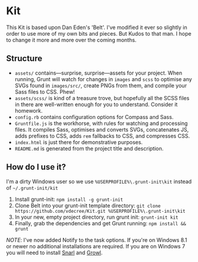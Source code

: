 # Kit

This Kit is based upon Dan Eden's 'Belt'. I've modified it ever so slightly in order to use more of my own bits and pieces. But Kudos to that man. I hope to change it more and more over the coming months. 


## Structure

- `assets/` contains—surprise, surprise—assets for your project. When running, Grunt will watch for changes in `images` and `scss` to optimise any SVGs found in `images/src/`, create PNGs from them, and compile your Sass files to CSS. Phew!
- `assets/scss/` is kind of a treasure trove, but hopefully all the SCSS files in there are well-written enough for you to understand. Consider it homework.
- `config.rb` contains configuration options for Compass and Sass.
- `Gruntfile.js` is the workhorse, with rules for watching and processing files. It compiles Sass, optimises and converts SVGs, concatenates JS, adds prefixes to CSS, adds `rem` fallbacks to CSS, and compresses CSS.
- `index.html` is just there for demonstrative purposes.
- `README.md` is generated from the project title and description.

## How do I use it?

I'm a dirty Windows user so we use ```%USERPROFILE%\.grunt-init\kit``` instead of ```~/.grunt-init/kit```

1. Install grunt-init: `npm install -g grunt-init`
2. Clone Belt into your grunt-init template directory: `git clone https://github.com/vdecree/Kit.git %USERPROFILE%\.grunt-init\kit`
3. In your new, empty project directory, run grunt init: `grunt-init kit`
4. Finally, grab the dependencies and get Grunt running: `npm install && grunt`

*NOTE*: I've now added Notify to the task options. If you're on Windows 8.1 or newer no additional installations are required. If you are on Windows 7 you will need to install [Snarl](http://snarl.fullphat.net/) and [Growl](http://www.growlforwindows.com/gfw/help/growlnotify.aspx). 